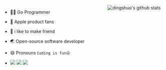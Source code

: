 

<!-- [![Top Langs](https://github-readme-stats.vercel.app/api/top-langs/?username=higker&layout=compact)](https://github.com/anuraghazra/github-readme-stats) -->


<!-- <p align="center">
  <img align="center" src="https://i.gifer.com/Ra0b.gif" />
</p> -->

 <img align="right" src="https://github-readme-stats.vercel.app/api?username=higker&show_icons=true&theme=algolia" alt="dingshuo's github stats" />



- 👨‍💻‍ Go Programmer
-  Apple product fans
- 👬 i like to make friend
- 🌏 Open-source software developer
- 😄 Pronouns `Coding is fun😜`

- [![](https://img.shields.io/badge/-Java-E34F26?style=flat-square&logo=java&logoColor=white)](#)
[![](https://img.shields.io/badge/-Golang-1E90FF?style=flat-square&logo=go&logoColor=white)](#)
[![](https://img.shields.io/badge/-intellijIDEA-000000?style=flat-square&logo=intellijIDEA&logoColor=white)](#)



<!-- 
<img align="right" src="https://github-readme-stats.vercel.app/api/top-langs/?username=panjf2000&show_icons=true&theme=cobalt&layout=compact" alt="Top Langs" />
-->
